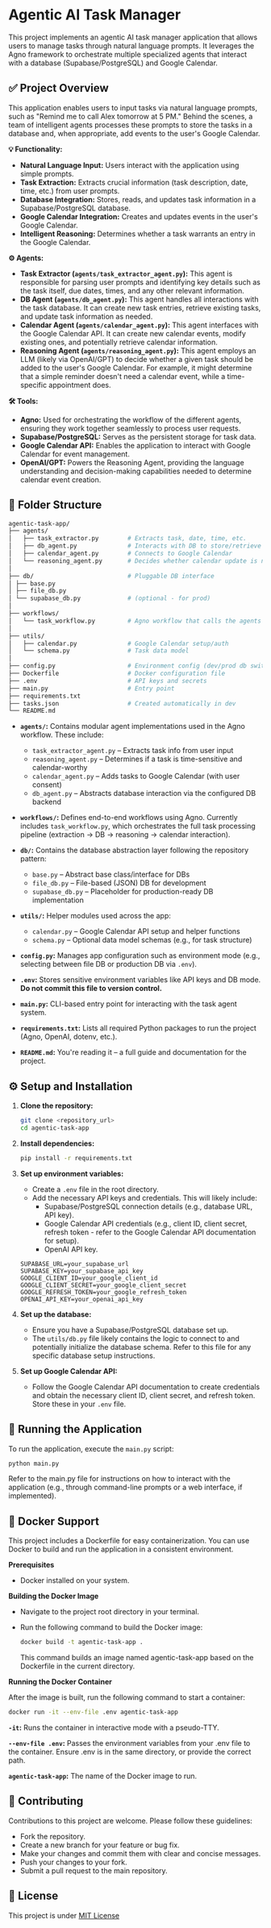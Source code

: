 # Agentic AI Task Manager

This project implements an agentic AI task manager application that allows users to manage tasks through natural language prompts. It leverages the Agno framework to orchestrate multiple specialized agents that interact with a database (Supabase/PostgreSQL) and Google Calendar.

## ✅ Project Overview

This application enables users to input tasks via natural language prompts, such as "Remind me to call Alex tomorrow at 5 PM." Behind the scenes, a team of intelligent agents processes these prompts to store the tasks in a database and, when appropriate, add events to the user's Google Calendar.

**💡 Functionality:**

* **Natural Language Input:** Users interact with the application using simple prompts.
* **Task Extraction:** Extracts crucial information (task description, date, time, etc.) from user prompts.
* **Database Integration:** Stores, reads, and updates task information in a Supabase/PostgreSQL database.
* **Google Calendar Integration:** Creates and updates events in the user's Google Calendar.
* **Intelligent Reasoning:** Determines whether a task warrants an entry in the Google Calendar.

**⚙️ Agents:**

* **Task Extractor (`agents/task_extractor_agent.py`):** This agent is responsible for parsing user prompts and identifying key details such as the task itself, due dates, times, and any other relevant information.
* **DB Agent (`agents/db_agent.py`):** This agent handles all interactions with the task database. It can create new task entries, retrieve existing tasks, and update task information as needed.
* **Calendar Agent (`agents/calendar_agent.py`):** This agent interfaces with the Google Calendar API. It can create new calendar events, modify existing ones, and potentially retrieve calendar information.
* **Reasoning Agent (`agents/reasoning_agent.py`):** This agent employs an LLM (likely via OpenAI/GPT) to decide whether a given task should be added to the user's Google Calendar. For example, it might determine that a simple reminder doesn't need a calendar event, while a time-specific appointment does.

**🛠️ Tools:**

* **Agno:** Used for orchestrating the workflow of the different agents, ensuring they work together seamlessly to process user requests.
* **Supabase/PostgreSQL:** Serves as the persistent storage for task data.
* **Google Calendar API:** Enables the application to interact with Google Calendar for event management.
* **OpenAI/GPT:** Powers the Reasoning Agent, providing the language understanding and decision-making capabilities needed to determine calendar event creation.

## 📂 Folder Structure

```bash
agentic-task-app/
├── agents/
│   ├── task_extractor.py        # Extracts task, date, time, etc.
│   ├── db_agent.py              # Interacts with DB to store/retrieve tasks
│   ├── calendar_agent.py        # Connects to Google Calendar
│   └── reasoning_agent.py       # Decides whether calendar update is needed
│
├── db/                          # Pluggable DB interface
│ ├── base.py
│ ├── file_db.py
│ └── supabase_db.py             # (optional - for prod)
│
├── workflows/
│   └── task_workflow.py         # Agno workflow that calls the agents in sequence
│
├── utils/                   
│   ├── calendar.py              # Google Calendar setup/auth
│   └── schema.py                # Task data model
│
├── config.py                    # Environment config (dev/prod db switch)
├── Dockerfile                   # Docker configuration file
├── .env                         # API keys and secrets
├── main.py                      # Entry point
├── requirements.txt
├── tasks.json                   # Created automatically in dev
└── README.md
```

* **`agents/`:** Contains modular agent implementations used in the Agno workflow. These include:
  - `task_extractor_agent.py` – Extracts task info from user input
  - `reasoning_agent.py` – Determines if a task is time-sensitive and calendar-worthy
  - `calendar_agent.py` – Adds tasks to Google Calendar (with user consent)
  - `db_agent.py` – Abstracts database interaction via the configured DB backend

* **`workflows/`:** Defines end-to-end workflows using Agno. Currently includes `task_workflow.py`, which orchestrates the full task processing pipeline (extraction → DB → reasoning → calendar interaction).

* **`db/`:** Contains the database abstraction layer following the repository pattern:
  - `base.py` – Abstract base class/interface for DBs
  - `file_db.py` – File-based (JSON) DB for development
  - `supabase_db.py` – Placeholder for production-ready DB implementation

* **`utils/`:** Helper modules used across the app:
  - `calendar.py` – Google Calendar API setup and helper functions
  - `schema.py` – Optional data model schemas (e.g., for task structure)

* **`config.py`:** Manages app configuration such as environment mode (e.g., selecting between file DB or production DB via `.env`).

* **`.env`:** Stores sensitive environment variables like API keys and DB mode. **Do not commit this file to version control.**

* **`main.py`:** CLI-based entry point for interacting with the task agent system.

* **`requirements.txt`:** Lists all required Python packages to run the project (Agno, OpenAI, dotenv, etc.).

* **`README.md`:** You're reading it – a full guide and documentation for the project.


## ⚙️ Setup and Installation

1.  **Clone the repository:**
    ```bash
    git clone <repository_url>
    cd agentic-task-app
    ```

2.  **Install dependencies:**
    ```bash
    pip install -r requirements.txt
    ```

3.  **Set up environment variables:**
    * Create a `.env` file in the root directory.
    * Add the necessary API keys and credentials. This will likely include:
        * Supabase/PostgreSQL connection details (e.g., database URL, API key).
        * Google Calendar API credentials (e.g., client ID, client secret, refresh token - refer to the Google Calendar API documentation for setup).
        * OpenAI API key.

    ```
    SUPABASE_URL=your_supabase_url
    SUPABASE_KEY=your_supabase_api_key
    GOOGLE_CLIENT_ID=your_google_client_id
    GOOGLE_CLIENT_SECRET=your_google_client_secret
    GOOGLE_REFRESH_TOKEN=your_google_refresh_token
    OPENAI_API_KEY=your_openai_api_key
    ```

4.  **Set up the database:**
    * Ensure you have a Supabase/PostgreSQL database set up.
    * The `utils/db.py` file likely contains the logic to connect to and potentially initialize the database schema. Refer to this file for any specific database setup instructions.

5.  **Set up Google Calendar API:**
    * Follow the Google Calendar API documentation to create credentials and obtain the necessary client ID, client secret, and refresh token. Store these in your `.env` file.

## 🚀 Running the Application

To run the application, execute the `main.py` script:

```bash
python main.py
```

Refer to the main.py file for instructions on how to interact with the application (e.g., through command-line prompts or a web interface, if implemented).

## 🐳 Docker Support
This project includes a Dockerfile for easy containerization.  You can use Docker to build and run the application in a consistent environment.

**Prerequisites**

- Docker installed on your system.

**Building the Docker Image**

- Navigate to the project root directory in your terminal.

- Run the following command to build the Docker image:
    ```bash
    docker build -t agentic-task-app .
    ```
    This command builds an image named agentic-task-app based on the Dockerfile in the current directory.

**Running the Docker Container**

After the image is built, run the following command to start a container:

```bash
docker run -it --env-file .env agentic-task-app
```

**`-it`:** Runs the container in interactive mode with a pseudo-TTY.

**`--env-file .env`:**  Passes the environment variables from your .env file to the container.  Ensure .env is in the same directory, or provide the correct path.

**`agentic-task-app`:**  The name of the Docker image to run.

## 🤝 Contributing

Contributions to this project are welcome. Please follow these guidelines:

- Fork the repository.
- Create a new branch for your feature or bug fix.   
- Make your changes and commit them with clear and concise messages.
- Push your changes to your fork.
- Submit a pull request to the main repository.

## 📄 License

This project is under [MIT License](LICENSE)